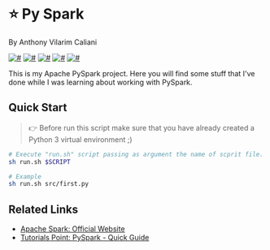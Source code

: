 # ⭐️ Py Spark
By Anthony Vilarim Caliani

[![#](https://img.shields.io/badge/licence-MIT-blue.svg)](#) [![#](https://img.shields.io/badge/open--jdk-1.8.x-red.svg)](#) [![#](https://img.shields.io/badge/scala-2.11.x-mediumvioletred.svg)](#) [![#](https://img.shields.io/badge/apache--spark-2.4.3-darkorange.svg)](#) [![#](https://img.shields.io/badge/python-3-yellow.svg)](#)

This is my Apache PySpark project. Here you will find some stuff that I've done while I was learning about working with PySpark.

## Quick Start

> 👉 Before run this script make sure that you have already created a Python 3 virtual environment ;)

```sh
# Execute "run.sh" script passing as argument the name of scprit file.
sh run.sh $SCRIPT

# Example
sh run.sh src/first.py
```

## Related Links
- [Apache Spark: Official Website](https://spark.apache.org)
- [Tutorials Point: PySpark - Quick Guide](https://www.tutorialspoint.com/pyspark/pyspark_quick_guide.htm)
